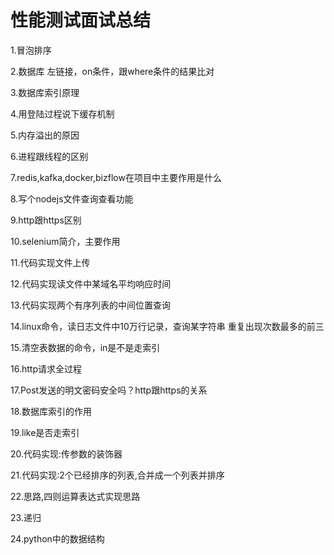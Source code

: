 
# 性能测试面试总结

1.冒泡排序

2.数据库 左链接，on条件，跟where条件的结果比对

3.数据库索引原理

4.用登陆过程说下缓存机制

5.内存溢出的原因

6.进程跟线程的区别

7.redis,kafka,docker,bizflow在项目中主要作用是什么

8.写个nodejs文件查询查看功能

9.http跟https区别

10.selenium简介，主要作用

11.代码实现文件上传

12.代码实现读文件中某域名平均响应时间

13.代码实现两个有序列表的中间位置查询

14.linux命令，读日志文件中10万行记录，查询某字符串 重复出现次数最多的前三

15.清空表数据的命令，in是不是走索引

16.http请求全过程

17.Post发送的明文密码安全吗？http跟https的关系

18.数据库索引的作用

19.like是否走索引

20.代码实现:传参数的装饰器

21.代码实现:2个已经排序的列表,合并成一个列表并排序

22.思路,四则运算表达式实现思路

23.递归

24.python中的数据结构
